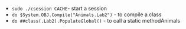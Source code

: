 - `sudo ./csession CACHE`- start a session
- `do $System.OBJ.Compile("Animals.Lab2")` - to compile a class  
- `do ##class(.Lab2).PopulateGlobal()` - to call a static methodAnimals